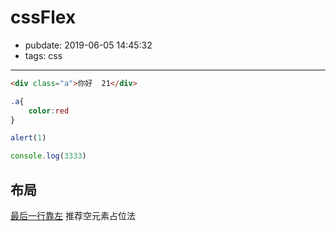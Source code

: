 # cssFlex
- pubdate: 2019-06-05 14:45:32
- tags: css

---------

````html
<div class="a">你好  21</div>
````

````css
.a{
    color:red
}
````

```javascript
alert(1)
```

````javascript
console.log(3333)
````

## 布局

[最后一行靠左](https://www.zhangxinxu.com/wordpress/2019/08/css-flex-last-align/)  推荐空元素占位法